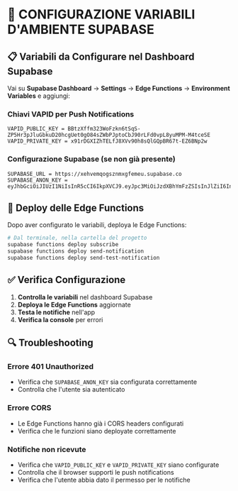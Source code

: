# 🔧 CONFIGURAZIONE VARIABILI D'AMBIENTE SUPABASE

## 📋 Variabili da Configurare nel Dashboard Supabase

Vai su **Supabase Dashboard** → **Settings** → **Edge Functions** → **Environment Variables** e aggiungi:

### **Chiavi VAPID per Push Notifications**
```
VAPID_PUBLIC_KEY = BBtzXffm323WoFzkn6tSqS-ZP5Hr3pJluGbkuD20hcgUet0gO84sZWbPJptoCbJ90rLFd0vpL8yuMPM-M4tceSE
VAPID_PRIVATE_KEY = x91rDGXIZhTELfJ8XVv90h8sQlGQpBR67t-EZ6BNp2w
```

### **Configurazione Supabase (se non già presente)**
```
SUPABASE_URL = https://xehvemqogsznmxgfemeu.supabase.co
SUPABASE_ANON_KEY = eyJhbGciOiJIUzI1NiIsInR5cCI6IkpXVCJ9.eyJpc3MiOiJzdXBhYmFzZSIsInJlZiI6InhlaHZlbXFvZ3N6bm14Z2ZlbWV1Iiwicm9sZSI6ImFub24iLCJpYXQiOjE3NTgyNzUyNzAsImV4cCI6MjA3Mzg1MTI3MH0.Y7vRtXVbU3fb_spwd7Nh6T_ppUK_wkTTLvN63dZpV7A
```

## 🚀 Deploy delle Edge Functions

Dopo aver configurato le variabili, deploya le Edge Functions:

```bash
# Dal terminale, nella cartella del progetto
supabase functions deploy subscribe
supabase functions deploy send-notification
supabase functions deploy send-test-notification
```

## ✅ Verifica Configurazione

1. **Controlla le variabili** nel dashboard Supabase
2. **Deploya le Edge Functions** aggiornate
3. **Testa le notifiche** nell'app
4. **Verifica la console** per errori

## 🔍 Troubleshooting

### Errore 401 Unauthorized
- Verifica che `SUPABASE_ANON_KEY` sia configurata correttamente
- Controlla che l'utente sia autenticato

### Errore CORS
- Le Edge Functions hanno già i CORS headers configurati
- Verifica che le funzioni siano deployate correttamente

### Notifiche non ricevute
- Verifica che `VAPID_PUBLIC_KEY` e `VAPID_PRIVATE_KEY` siano configurate
- Controlla che il browser supporti le push notifications
- Verifica che l'utente abbia dato il permesso per le notifiche

